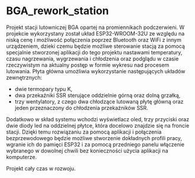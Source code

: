 # BGA_rework_station


Projekt stacji lutowniczej BGA opartej na promiennikach podczerwieni.
W projekcie wykorzystany został układ ESP32-WROOM-32U ze względu na niską cenę i możliwość połączenia poprzez Bluetooth oraz WiFi z innym urządzeniem, dzieki czemu będzie możliwe sterowanie stacją za pomocą specjalnie stworzonej aplikacji do tego projektu nastawami temperatury, czasu nagrzewania, wygrzewania i chłodzenia oraz podglądu w czasie rzeczywistym na aktualny postęp w formie wykresu nad procesem lutowania. 
Płyta główna umożliwia wykorzystanie następujących układów zewnętrznych:
- dwie termopary typu K,
- dwa przekaźniki SSR sterujące oddzielnie górną oraz dolną grzałką,
- trzy wentylatory, z czego dwa chłodzące lutowaną płytę główną oraz jeden przeznaczony do chłodzenia przekaźników SSR.

Dodatkowo w skład systemu wchodzi wyświetlacz oled, trzy przyciski oraz dwie diody led na oddzielnej płytce, która docelowo znajdzie się na froncie stacji. Dzięki temu rozwiązaniu za pomocą aplikacji i połączenia bezprzewodowego będzie możliwe stworzenie dokładnych profili pracy, wgranie ich do pamięci ESP32 i za pomocą przedniego panelu włączenie wybranego w dowolnej chwili bez konieczności użycia aplikacji na komputerze. 

Projekt cały czas w rozwoju.
